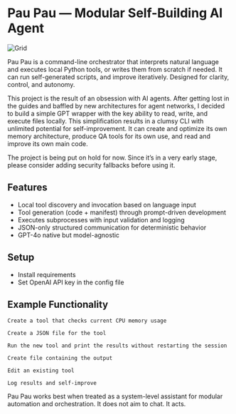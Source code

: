 # Pau Pau — Modular Self-Building AI Agent

![Grid](cover.jpg)

Pau Pau is a command-line orchestrator that interprets natural language and executes local Python tools, or writes them from scratch if needed. It can run self-generated scripts, and improve iteratively. Designed for clarity, control, and autonomy.

This project is the result of an obsession with AI agents. After getting lost in the guides and baffled by new architectures for agent networks, I decided to build a simple GPT wrapper with the key ability to read, write, and execute files locally. This simplification results in a clumsy CLI with unlimited potential for self-improvement. It can create and optimize its own memory architecture, produce QA tools for its own use, and read and improve its own main code.

The project is being put on hold for now. Since it’s in a very early stage, please consider adding security fallbacks before using it.

## Features

- Local tool discovery and invocation based on language input
- Tool generation (code + manifest) through prompt-driven development
- Executes subprocesses with input validation and logging
- JSON-only structured communication for deterministic behavior
- GPT-4o native but model-agnostic

## Setup

- Install requirements
- Set OpenAI API key in the config file

## Example Functionality

    Create a tool that checks current CPU memory usage

    Create a JSON file for the tool

    Run the new tool and print the results without restarting the session

    Create file containing the output

    Edit an existing tool

    Log results and self-improve

Pau Pau works best when treated as a system-level assistant for modular automation and orchestration. It does not aim to chat. It acts.
